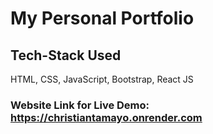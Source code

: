 # My Personal Portfolio

## Tech-Stack Used
HTML, CSS, JavaScript, Bootstrap, React JS

### Website Link for Live Demo: https://christiantamayo.onrender.com
